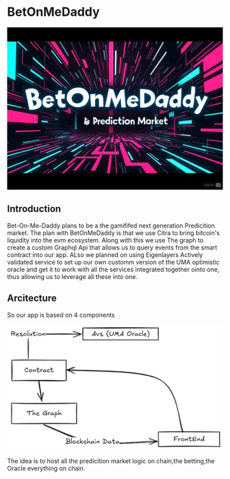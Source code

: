# BetOnMeDaddy

![The banner](coverimage.png)

## Introduction

Bet-On-Me-Daddy plans to be a the gamififed next generation Predicition market.
The plan with BetOnMeDaddy is that we use Citra to bring bitcoin's liquidity into the evm ecosystem.
Along with this we use The graph to create a custom Graphql Api that allows us to query events from the smart contract into our app.
ALso we planned on using Eigenlayers Actively validated service to set up our own customm version of the UMA optimistic oracle and get it to work with all the services integrated together ointo one, thus allowing us to leverage all these into one.

## Arcitecture
So our app is based on 4 components 

![arch](image.png)

The idea is to host all the predicition market logic on chain,the betting,the Oracle everything on chain.
